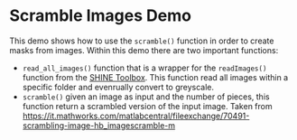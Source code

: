 # Scramble Images Demo

This demo shows how to use the `scramble()` function in order to create masks from images. Within this demo there are two important functions:
-  `read_all_images()` function that is a wrapper for the `readImages()` function from the [SHINE Toolbox](https://link.springer.com/article/10.3758/BRM.42.3.671). This function read all images within a specific folder and evenrually convert to greyscale.
- `scramble()` given an image as input and the number of pieces, this function return a scrambled version of the input image. Taken from https://it.mathworks.com/matlabcentral/fileexchange/70491-scrambling-image-hb_imagescramble-m